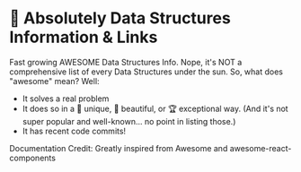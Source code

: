 # 🚀 Absolutely Data Structures Information & Links

Fast growing AWESOME Data Structures Info. Nope, it's NOT a comprehensive list of
every Data Structures under the sun. So, what does "awesome" mean? Well:
- It solves a real problem
- It does so in a 🦄 unique, 🦋 beautiful, or 🏆 exceptional way. (And it's not super popular and well-known... no point in listing those.)
- It has recent code commits!


Documentation Credit: Greatly inspired from Awesome and awesome-react-components